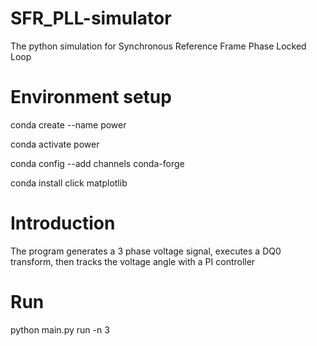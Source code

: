 # SFR_PLL-simulator
The python simulation for Synchronous Reference Frame Phase Locked Loop

# Environment setup
  conda create --name power
  
  conda activate power
  
  conda config --add channels conda-forge
  
  conda install click matplotlib
  
# Introduction
The program generates a 3 phase voltage signal, executes a DQ0 transform, then
tracks the voltage angle with a PI controller

# Run
python main.py run -n 3

